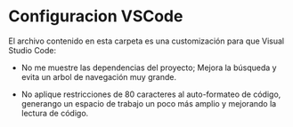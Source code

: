 # Configuracion VSCode

El archivo contenido en esta carpeta es una customización para que Visual Studio Code:

- No me muestre las dependencias del proyecto; Mejora la búsqueda y evita un arbol de navegación muy grande.

- No aplique restricciones de 80 caracteres al auto-formateo de código, generango un espacio de trabajo un poco más amplio y mejorando la lectura de código.
